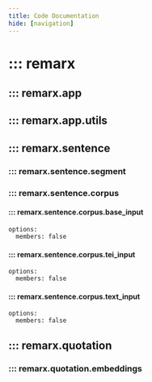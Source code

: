 ```yaml
---
title: Code Documentation
hide: [navigation]
---
```


# ::: remarx

## ::: remarx.app

## ::: remarx.app.utils

## ::: remarx.sentence

### ::: remarx.sentence.segment

### ::: remarx.sentence.corpus

#### ::: remarx.sentence.corpus.base_input
    options:
      members: false

#### ::: remarx.sentence.corpus.tei_input
    options:
      members: false

#### ::: remarx.sentence.corpus.text_input
    options:
      members: false

## ::: remarx.quotation

### ::: remarx.quotation.embeddings
